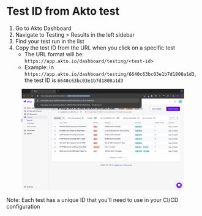 # Test ID from Akto test

1. Go to Akto Dashboard
2. Navigate to Testing > Results in the left sidebar
3. Find your test run in the list
4. Copy the test ID from the URL when you click on a specific test
   * The URL format will be: `https://app.akto.io/dashboard/testing/<test-id>`
   * Example: In `https://app.akto.io/dashboard/testing/6640c63bc03e1b7d1808a1d3`, the test ID is `6640c63bc03e1b7d1808a1d3`

<figure><img src="../../.gitbook/assets/image (72).png" alt=""><figcaption></figcaption></figure>

Note: Each test has a unique ID that you'll need to use in your CI/CD configuration
